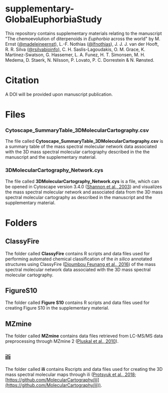 # supplementary-GlobalEuphorbiaStudy

This repository contains supplementary materials relating to the manuscript 
"The chemoevolution of diterpenoids in <i>Euphorbia</i> across the world" by M. Ernst ([@madeleineernst](https://github.com/madeleineernst)), L.-F. Nothias ([@lfnothias](https://github.com/lfnothias)), J. J. J. van der Hooft, R. R. Silva ([@rsilvabioinfo](https://github.com/rsilvabioinfo)), C. H. Saslis-Lagoudakis, 
O.  M. Grace, K. Martinez-Swatson, G. Hassemer, L. A. Funez, H. T. Simonsen, M. H. Medema, 
D. Staerk, N. Nilsson, P. Lovato, P. C. Dorrestein & N. Rønsted.

# Citation

A DOI will be provided upon manuscript publication. 

# Files

### Cytoscape_SummaryTable_3DMolecularCartography.csv 

The file called **Cytoscape_SummaryTable_3DMolecularCartography.csv** is a summary table of the mass spectral molecular network data associated with the 3D mass spectral molecular cartography described in the the manuscript and the supplementary material.

### 3DMolecularCartography_Network.cys

The file called **3DMolecularCartography_Network.cys** is a file, which can be opened in Cytoscape version 3.4.0 ([Shannon et al., 2003](https://genome.cshlp.org/content/13/11/2498.full)) and visualizes the mass spectral molecular network and associated data from the 3D mass spectral molecular cartography as described in the manuscript and the supplementary material.

# Folders

## ClassyFire

The folder called **ClassyFire** contains R scripts and data files used for performing automated chemical classification of the <i>in silico</i> annotated structures using ClassyFire ([Djoumbou Feunang et al., 2016](https://jcheminf.springeropen.com/articles/10.1186/s13321-016-0174-y)) of the mass spectral molecular network data associated with the 3D mass spectral molecular cartography.

## FigureS10

The folder called **Figure S10** contains R scripts and data files used for creating Figure S10 in the supplementary material.

## MZmine

The folder called **MZmine** contains data files retrieved from LC-MS/MS data preprocessing through MZmine 2 ([Pluskal et al., 2010](https://bmcbioinformatics.biomedcentral.com/articles/10.1186/1471-2105-11-395)).

## ili

The folder called **ili** contains Rscripts and data files used for creating the 3D mass spectral molecular maps through ili ([Protsyuk et al., 2018](https://www.nature.com/articles/nprot.2017.122); [https://github.com/MolecularCartography/ili](https://github.com/MolecularCartography/ili)).
